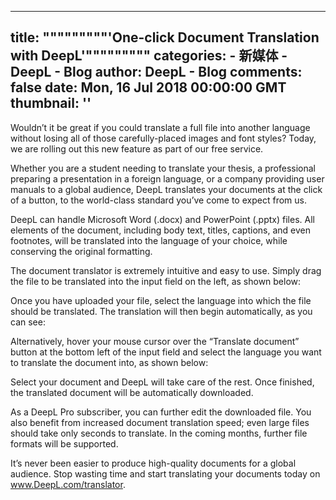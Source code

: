 
---
title: """""""""'One-click Document Translation with DeepL'"""""""""
categories: 
    - 新媒体
    - DeepL - Blog
author: DeepL - Blog
comments: false
date: Mon, 16 Jul 2018 00:00:00 GMT
thumbnail: ''
---

<div>   
<p>     Wouldn’t it be great if you could translate a full file into another language without losing all of those carefully-placed images and font styles? Today, we are rolling out this new feature as part of our free service. </p> <p>     Whether you are a student needing to translate your thesis, a professional preparing a presentation in a foreign language, or a company providing user manuals to a global audience, DeepL translates your documents at the click of a button, to the world-class standard you’ve come to expect from us. </p> <p>     DeepL can handle Microsoft Word (.docx) and PowerPoint (.pptx) files. All elements of the document, including body text, titles, captions, and even footnotes, will be translated into the language of your choice, while conserving the original formatting. </p> <p>     The document translator is extremely intuitive and easy to use. Simply drag the file to be translated into the input field on the left, as shown below: </p> <div class="docTrans_blog__drag_and_drop_screenshot"></div> <p>     Once you have uploaded your file, select the language into which the file should be translated. The translation will then begin automatically, as you can see: </p> <div class="docTrans_blog__progress_screenshot"></div> <p>     Alternatively, hover your mouse cursor over the “Translate document” button at the bottom left of the input field and select the language you want to translate the document into, as shown below: </p> <div class="docTrans_blog__select_document_screenshot"></div> <p>     Select your document and DeepL will take care of the rest. Once finished, the translated document will be automatically downloaded. </p> <p>     As a DeepL Pro subscriber, you can further edit the downloaded file. You also benefit from increased document translation speed; even large files should take only seconds to translate. In the coming months, further file formats will be supported. </p> <p>     It’s never been easier to produce high-quality documents for a global audience. Stop wasting time and start translating your documents today on <a href="https://www.deepl.com/translator">www.DeepL.com/translator</a>. </p>  
</div>
            